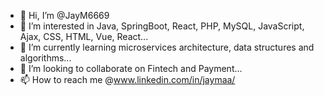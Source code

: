 - 👋 Hi, I’m @JayM6669
- 👀 I’m interested in Java, SpringBoot, React, PHP, MySQL, JavaScript, Ajax, CSS, HTML, Vue, React... 
- 🌱 I’m currently learning microservices architecture, data structures and algorithms...
- 💞️ I’m looking to collaborate on Fintech and Payment...
- 📫 How to reach me @www.linkedin.com/in/jaymaa/

<!---
JayM6669/JayM6669 is a ✨ special ✨ repository because its `README.md` (this file) appears on your GitHub profile.
You can click the Preview link to take a look at your changes.
--->
